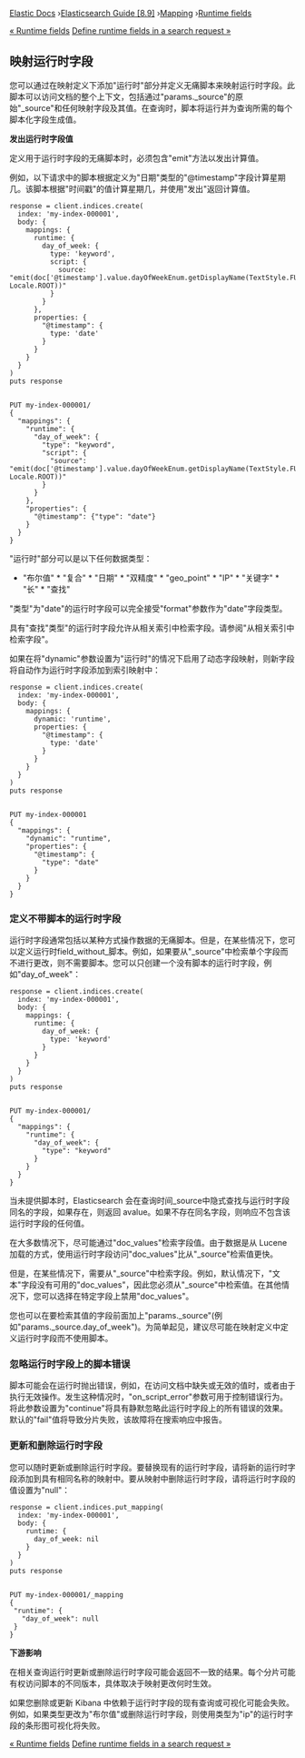 

[Elastic Docs](/guide/) ›[Elasticsearch Guide [8.9]](index.md)
›[Mapping](mapping.md) ›[Runtime fields](runtime.md)

[« Runtime fields](runtime.md) [Define runtime fields in a search request
»](runtime-search-request.md)

## 映射运行时字段

您可以通过在映射定义下添加"运行时"部分并定义无痛脚本来映射运行时字段。此脚本可以访问文档的整个上下文，包括通过"params._source"的原始"_source"和任何映射字段及其值。在查询时，脚本将运行并为查询所需的每个脚本化字段生成值。

**发出运行时字段值**

定义用于运行时字段的无痛脚本时，必须包含"emit"方法以发出计算值。

例如，以下请求中的脚本根据定义为"日期"类型的"@timestamp"字段计算星期几。该脚本根据"时间戳"的值计算星期几，并使用"发出"返回计算值。

    
    
    response = client.indices.create(
      index: 'my-index-000001',
      body: {
        mappings: {
          runtime: {
            day_of_week: {
              type: 'keyword',
              script: {
                source: "emit(doc['@timestamp'].value.dayOfWeekEnum.getDisplayName(TextStyle.FULL, Locale.ROOT))"
              }
            }
          },
          properties: {
            "@timestamp": {
              type: 'date'
            }
          }
        }
      }
    )
    puts response
    
    
    PUT my-index-000001/
    {
      "mappings": {
        "runtime": {
          "day_of_week": {
            "type": "keyword",
            "script": {
              "source": "emit(doc['@timestamp'].value.dayOfWeekEnum.getDisplayName(TextStyle.FULL, Locale.ROOT))"
            }
          }
        },
        "properties": {
          "@timestamp": {"type": "date"}
        }
      }
    }

"运行时"部分可以是以下任何数据类型：

* "布尔值" * "复合" * "日期" * "双精度" * "geo_point" * "IP" * "关键字" * "长" * "查找"

"类型"为"date"的运行时字段可以完全接受"format"参数作为"date"字段类型。

具有"查找"类型"的运行时字段允许从相关索引中检索字段。请参阅"从相关索引中检索字段"。

如果在将"dynamic"参数设置为"运行时"的情况下启用了动态字段映射，则新字段将自动作为运行时字段添加到索引映射中：

    
    
    response = client.indices.create(
      index: 'my-index-000001',
      body: {
        mappings: {
          dynamic: 'runtime',
          properties: {
            "@timestamp": {
              type: 'date'
            }
          }
        }
      }
    )
    puts response
    
    
    PUT my-index-000001
    {
      "mappings": {
        "dynamic": "runtime",
        "properties": {
          "@timestamp": {
            "type": "date"
          }
        }
      }
    }

### 定义不带脚本的运行时字段

运行时字段通常包括以某种方式操作数据的无痛脚本。但是，在某些情况下，您可以定义运行时field_without_脚本。例如，如果要从"_source"中检索单个字段而不进行更改，则不需要脚本。您可以只创建一个没有脚本的运行时字段，例如"day_of_week"：

    
    
    response = client.indices.create(
      index: 'my-index-000001',
      body: {
        mappings: {
          runtime: {
            day_of_week: {
              type: 'keyword'
            }
          }
        }
      }
    )
    puts response
    
    
    PUT my-index-000001/
    {
      "mappings": {
        "runtime": {
          "day_of_week": {
            "type": "keyword"
          }
        }
      }
    }

当未提供脚本时，Elasticsearch 会在查询时间_source中隐式查找与运行时字段同名的字段，如果存在，则返回 avalue。如果不存在同名字段，则响应不包含该运行时字段的任何值。

在大多数情况下，尽可能通过"doc_values"检索字段值。由于数据是从 Lucene 加载的方式，使用运行时字段访问"doc_values"比从"_source"检索值更快。

但是，在某些情况下，需要从"_source"中检索字段。例如，默认情况下，"文本"字段没有可用的"doc_values"，因此您必须从"_source"中检索值。在其他情况下，您可以选择在特定字段上禁用"doc_values"。

您也可以在要检索其值的字段前面加上"params._source"(例如"params._source.day_of_week")。为简单起见，建议尽可能在映射定义中定义运行时字段而不使用脚本。

### 忽略运行时字段上的脚本错误

脚本可能会在运行时抛出错误，例如，在访问文档中缺失或无效的值时，或者由于执行无效操作。发生这种情况时，"on_script_error"参数可用于控制错误行为。将此参数设置为"continue"将具有静默忽略此运行时字段上的所有错误的效果。默认的"fail"值将导致分片失败，该故障将在搜索响应中报告。

### 更新和删除运行时字段

您可以随时更新或删除运行时字段。要替换现有的运行时字段，请将新的运行时字段添加到具有相同名称的映射中。要从映射中删除运行时字段，请将运行时字段的值设置为"null"：

    
    
    response = client.indices.put_mapping(
      index: 'my-index-000001',
      body: {
        runtime: {
          day_of_week: nil
        }
      }
    )
    puts response
    
    
    PUT my-index-000001/_mapping
    {
     "runtime": {
       "day_of_week": null
     }
    }

**下游影响**

在相关查询运行时更新或删除运行时字段可能会返回不一致的结果。每个分片可能有权访问脚本的不同版本，具体取决于映射更改何时生效。

如果您删除或更新 Kibana 中依赖于运行时字段的现有查询或可视化可能会失败。例如，如果类型更改为"布尔值"或删除运行时字段，则使用类型为"ip"的运行时字段的条形图可视化将失败。

[« Runtime fields](runtime.md) [Define runtime fields in a search request
»](runtime-search-request.md)
